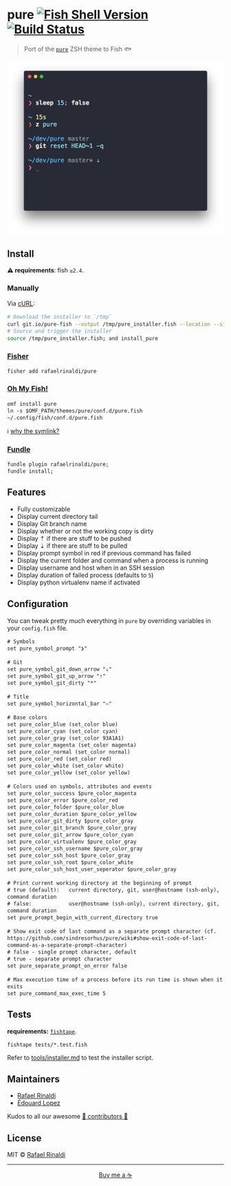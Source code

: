[travis-link]: https://travis-ci.org/rafaelrinaldi/pure
[travis-badge]: https://travis-ci.org/rafaelrinaldi/pure.svg?branch=master

# pure [![Fish Shell Version](https://img.shields.io/badge/fish-v2.5.0-007EC7.svg?style=flat-square)](http://fishshell.com) [![Build Status][travis-badge]][travis-link]

> Port of the [`pure`](https://github.com/sindresorhus/pure) ZSH theme to Fish 🐟

<p align=center>
  <img width=585 src=screenshot.png>
</p>

## Install

**:warning: requirements**: fish `≥2.4`.

### Manually

Via [cURL](https://curl.haxx.se):

```sh
# Download the installer to `/tmp`
curl git.io/pure-fish --output /tmp/pure_installer.fish --location --silent
# Source and trigger the installer
source /tmp/pure_installer.fish; and install_pure
```

### [Fisher](https://github.com/jorgebucaran/fisher)

```fish
fisher add rafaelrinaldi/pure
```

### [Oh My Fish!](https://github.com/oh-my-fish)

```fish
omf install pure
ln -s $OMF_PATH/themes/pure/conf.d/pure.fish ~/.config/fish/conf.d/pure.fish
```

:information_source: [why the symlink?](https://github.com/rafaelrinaldi/pure/wiki/Oh-My-Fish-not-currently-supporting-conf.d-snippets-in-plugins-and-themes)

### [Fundle](https://github.com/tuvistavie/fundle)

```fish
fundle plugin rafaelrinaldi/pure;
fundle install;
```

## Features

- Fully customizable
- Display current directory tail
- Display Git branch name
- Display whether or not the working copy is dirty
- Display ⇡ if there are stuff to be pushed
- Display ⇣ if there are stuff to be pulled
- Display prompt symbol in red if previous command has failed
- Display the current folder and command when a process is running
- Display username and host when in an SSH session
- Display duration of failed process (defaults to `5`)
- Display python virtualenv name if activated

## Configuration

You can tweak pretty much everything in `pure` by overriding variables in your `config.fish` file.

```fish
# Symbols
set pure_symbol_prompt "❯"

# Git
set pure_symbol_git_down_arrow "⇣"
set pure_symbol_git_up_arrow "⇡"
set pure_symbol_git_dirty "*"

# Title
set pure_symbol_horizontal_bar "—"

# Base colors
set pure_color_blue (set_color blue)
set pure_color_cyan (set_color cyan)
set pure_color_gray (set_color 93A1A1)
set pure_color_magenta (set_color magenta)
set pure_color_normal (set_color normal)
set pure_color_red (set_color red)
set pure_color_white (set_color white)
set pure_color_yellow (set_color yellow)

# Colors used on symbols, attributes and events
set pure_color_success $pure_color_magenta
set pure_color_error $pure_color_red
set pure_color_folder $pure_color_blue
set pure_color_duration $pure_color_yellow
set pure_color_git_dirty $pure_color_gray
set pure_color_git_branch $pure_color_gray
set pure_color_git_arrow $pure_color_cyan
set pure_color_virtualenv $pure_color_gray
set pure_color_ssh_username $pure_color_gray
set pure_color_ssh_host $pure_color_gray
set pure_color_ssh_root $pure_color_white
set pure_color_ssh_host_user_seperator $pure_color_gray

# Print current working directory at the beginning of prompt
# true (default):   current directory, git, user@hostname (ssh-only), command duration
# false:            user@hostname (ssh-only), current directory, git, command duration
set pure_prompt_begin_with_current_directory true

# Show exit code of last command as a separate prompt character (cf. https://github.com/sindresorhus/pure/wiki#show-exit-code-of-last-command-as-a-separate-prompt-character)
# false - single prompt character, default
# true - separate prompt character
set pure_separate_prompt_on_error false

# Max execution time of a process before its run time is shown when it exits
set pure_command_max_exec_time 5
```

## Tests

**requirements:** [`fishtape`](https://github.com/fisherman/fishtape).

    fishtape tests/*.test.fish

Refer to [tools/installer.md](./tools/installer.md) to test the installer script.

## Maintainers

- [Rafael Rinaldi](https://github.com/rafaelrinaldi)
- [Édouard Lopez](https://github.com/edouard-lopez)

Kudos to all our awesome [:yellow_heart: contributors :yellow_heart:](../..//graphs/contributors)

## License

MIT © [Rafael Rinaldi](http://rinaldi.io)

---

<p align="center">
  <a href="https://buymeacoff.ee/rinaldi" title="Buy me a coffee">Buy me a ☕</a>
</p>
